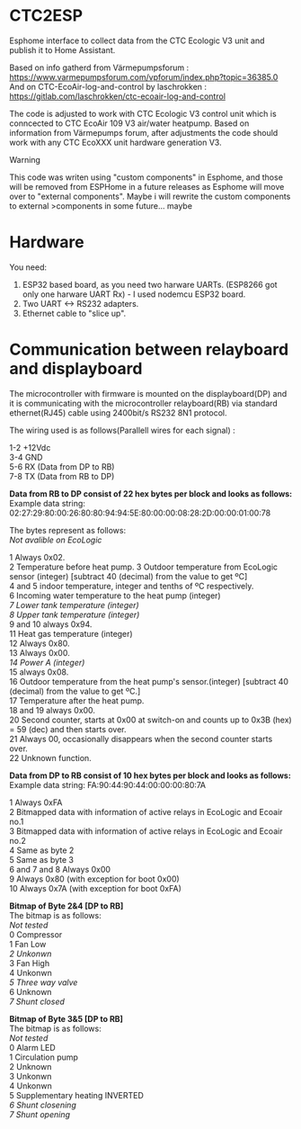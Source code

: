 # CTC2ESP
Esphome interface to collect data from the CTC Ecologic V3 unit and publish it to Home Assistant.

Based on info gatherd from Värmepumpsforum : https://www.varmepumpsforum.com/vpforum/index.php?topic=36385.0
And on CTC-EcoAir-log-and-control by laschrokken : https://gitlab.com/laschrokken/ctc-ecoair-log-and-control

The code is adjusted to work with CTC Ecologic V3 control unit which is conncected to CTC EcoAir 109 V3 air/water heatpump. Based on information from Värmepumps forum, after adjustments the code should work with any CTC EcoXXX unit hardware generation V3.

> [!WARNING]  
> This code was writen using "custom components" in Esphome, and those will be removed from ESPHome in a future releases as Esphome will move over to "external components". Maybe i will rewrite the custom components to external >components in some future...  maybe

# Hardware
You need:
1. ESP32 based board, as you need two harware UARTs. (ESP8266 got only one harware UART Rx) - I used nodemcu ESP32 board.
2. Two UART <-> RS232 adapters.
3. Ethernet cable to "slice up".

# Communication between relayboard and displayboard
The microcontroller with firmware is mounted on the displayboard(DP) and it is communicating with the microcontroller relayboard(RB) via standard ethernet(RJ45) cable using 2400bit/s RS232 8N1 protocol.

The wiring used is as follows(Parallell wires for each signal) :

1-2  +12Vdc <br/>
3-4   GND <br/>
5-6 RX (Data from DP to RB) <br/>
7-8 TX (Data from RB to DP) <br/>



**Data from RB to DP consist of 22 hex bytes per block and looks as follows:** <br/>
Example data string: 02:27:29:80:00:26:80:80:94:94:5E:80:00:00:08:28:2D:00:00:01:00:78 <br/>

The bytes represent as follows: <br/>
*Not avalible on EcoLogic* <br/>

1 Always 0x02. <br/>
2 Temperature before heat pump.
3 Outdoor temperature from EcoLogic sensor (integer) [subtract 40 (decimal) from the value to get  ºC] <br/>
4 and 5 indoor temperature, integer and tenths of ºC respectively. <br/>
6 Incoming water temperature to the heat pump (integer) <br/>
*7 Lower tank temperature (integer)* <br/>
*8 Upper tank temperature (integer)* <br/>
9 and 10 always 0x94. <br/>
11 Heat gas temperature (integer) <br/>
12 Always 0x80. <br/>
13 Always 0x00. <br/>
*14 Power A (integer)* <br/>
15 always 0x08. <br/>
16 Outdoor temperature from the heat pump's sensor.(integer) [subtract 40 (decimal) from the value to get ºC.] <br/>
17 Temperature after the heat pump. <br/>
18 and 19 always 0x00. <br/>
20 Second counter, starts at 0x00 at switch-on and counts up to 0x3B (hex) = 59 (dec) and then starts over. <br/>
21 Always 00, occasionally disappears when the second counter starts over.<br/>
22 Unknown function.<br/>

**Data from DP to RB consist of 10 hex bytes per block and looks as follows:** <br/>
Example data string: FA:90:44:90:44:00:00:00:80:7A <br/>

1 Always 0xFA <br/>
2 Bitmapped data with information of active relays in EcoLogic and Ecoair no.1 <br/>
3 Bitmapped data with information of active relays in EcoLogic and Ecoair no.2 <br/>
4 Same as byte 2<br/>
5 Same as byte 3 <br/>
6 and 7 and 8 Always 0x00 <br/>
9 Always 0x80 (with exception for boot 0x00) <br/>
10 Always 0x7A (with exception for boot 0xFA) <br/>


**Bitmap of Byte 2&4 [DP to RB]** <br/>
The bitmap is as follows: <br/>
*Not tested* <br/>
0 Compressor <br/>
1 Fan Low <br/>
*2 Unkonwn* <br/>
3 Fan High <br/>
4 Unkonwn <br/>
*5 Three way valve* <br/>
6 Unknown <br/>
*7 Shunt closed* <br/>

**Bitmap of Byte 3&5 [DP to RB]** <br/>
The bitmap is as follows: <br/>
*Not tested* <br/>
0 Alarm LED <br/>
1 Circulation pump <br/>
2 Unknown <br/>
3 Unkonwn <br/>
4 Unkonwn <br/>
5 Supplementary heating INVERTED <br/>
*6 Shunt closening* <br/>
*7 Shunt opening* <br/>








